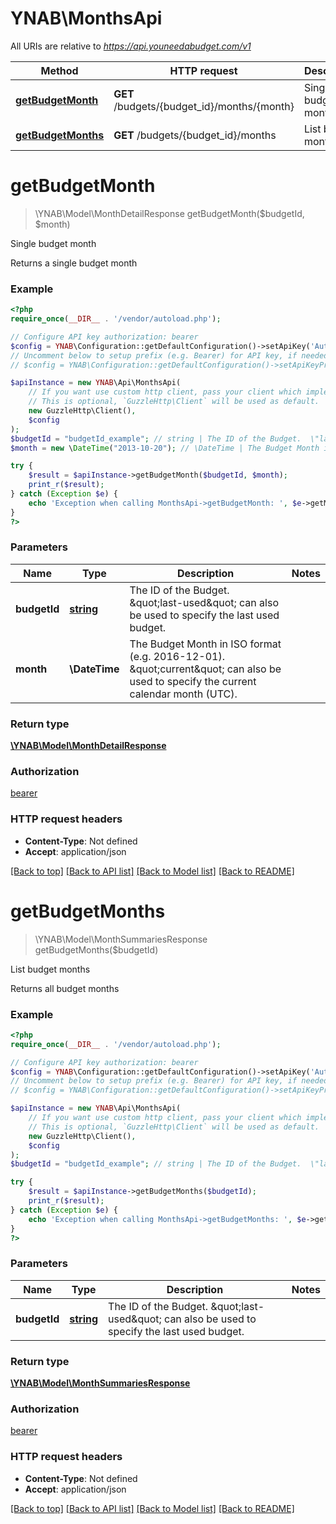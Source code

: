 # YNAB\MonthsApi

All URIs are relative to *https://api.youneedabudget.com/v1*

Method | HTTP request | Description
------------- | ------------- | -------------
[**getBudgetMonth**](MonthsApi.md#getBudgetMonth) | **GET** /budgets/{budget_id}/months/{month} | Single budget month
[**getBudgetMonths**](MonthsApi.md#getBudgetMonths) | **GET** /budgets/{budget_id}/months | List budget months


# **getBudgetMonth**
> \YNAB\Model\MonthDetailResponse getBudgetMonth($budgetId, $month)

Single budget month

Returns a single budget month

### Example
```php
<?php
require_once(__DIR__ . '/vendor/autoload.php');

// Configure API key authorization: bearer
$config = YNAB\Configuration::getDefaultConfiguration()->setApiKey('Authorization', 'YOUR_API_KEY');
// Uncomment below to setup prefix (e.g. Bearer) for API key, if needed
// $config = YNAB\Configuration::getDefaultConfiguration()->setApiKeyPrefix('Authorization', 'Bearer');

$apiInstance = new YNAB\Api\MonthsApi(
    // If you want use custom http client, pass your client which implements `GuzzleHttp\ClientInterface`.
    // This is optional, `GuzzleHttp\Client` will be used as default.
    new GuzzleHttp\Client(),
    $config
);
$budgetId = "budgetId_example"; // string | The ID of the Budget.  \"last-used\" can also be used to specify the last used budget.
$month = new \DateTime("2013-10-20"); // \DateTime | The Budget Month in ISO format (e.g. 2016-12-01).    \"current\" can also be used to specify the current calendar month (UTC).

try {
    $result = $apiInstance->getBudgetMonth($budgetId, $month);
    print_r($result);
} catch (Exception $e) {
    echo 'Exception when calling MonthsApi->getBudgetMonth: ', $e->getMessage(), PHP_EOL;
}
?>
```

### Parameters

Name | Type | Description  | Notes
------------- | ------------- | ------------- | -------------
 **budgetId** | [**string**](../Model/.md)| The ID of the Budget.  \&quot;last-used\&quot; can also be used to specify the last used budget. |
 **month** | **\DateTime**| The Budget Month in ISO format (e.g. 2016-12-01).    \&quot;current\&quot; can also be used to specify the current calendar month (UTC). |

### Return type

[**\YNAB\Model\MonthDetailResponse**](../Model/MonthDetailResponse.md)

### Authorization

[bearer](../../README.md#bearer)

### HTTP request headers

 - **Content-Type**: Not defined
 - **Accept**: application/json

[[Back to top]](#) [[Back to API list]](../../README.md#documentation-for-api-endpoints) [[Back to Model list]](../../README.md#documentation-for-models) [[Back to README]](../../README.md)

# **getBudgetMonths**
> \YNAB\Model\MonthSummariesResponse getBudgetMonths($budgetId)

List budget months

Returns all budget months

### Example
```php
<?php
require_once(__DIR__ . '/vendor/autoload.php');

// Configure API key authorization: bearer
$config = YNAB\Configuration::getDefaultConfiguration()->setApiKey('Authorization', 'YOUR_API_KEY');
// Uncomment below to setup prefix (e.g. Bearer) for API key, if needed
// $config = YNAB\Configuration::getDefaultConfiguration()->setApiKeyPrefix('Authorization', 'Bearer');

$apiInstance = new YNAB\Api\MonthsApi(
    // If you want use custom http client, pass your client which implements `GuzzleHttp\ClientInterface`.
    // This is optional, `GuzzleHttp\Client` will be used as default.
    new GuzzleHttp\Client(),
    $config
);
$budgetId = "budgetId_example"; // string | The ID of the Budget.  \"last-used\" can also be used to specify the last used budget.

try {
    $result = $apiInstance->getBudgetMonths($budgetId);
    print_r($result);
} catch (Exception $e) {
    echo 'Exception when calling MonthsApi->getBudgetMonths: ', $e->getMessage(), PHP_EOL;
}
?>
```

### Parameters

Name | Type | Description  | Notes
------------- | ------------- | ------------- | -------------
 **budgetId** | [**string**](../Model/.md)| The ID of the Budget.  \&quot;last-used\&quot; can also be used to specify the last used budget. |

### Return type

[**\YNAB\Model\MonthSummariesResponse**](../Model/MonthSummariesResponse.md)

### Authorization

[bearer](../../README.md#bearer)

### HTTP request headers

 - **Content-Type**: Not defined
 - **Accept**: application/json

[[Back to top]](#) [[Back to API list]](../../README.md#documentation-for-api-endpoints) [[Back to Model list]](../../README.md#documentation-for-models) [[Back to README]](../../README.md)

